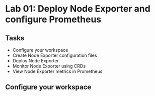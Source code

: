 # Lab 01: Deploy Node Exporter and configure Prometheus

## Tasks

 - Configure your workspace
 - Create Node Exporter configuration files
 - Deploy Node Exporter
 - Monitor Node Exporter using CRDs
 - View Node Exporter metrics in Prometheus

## Configure your workspace

